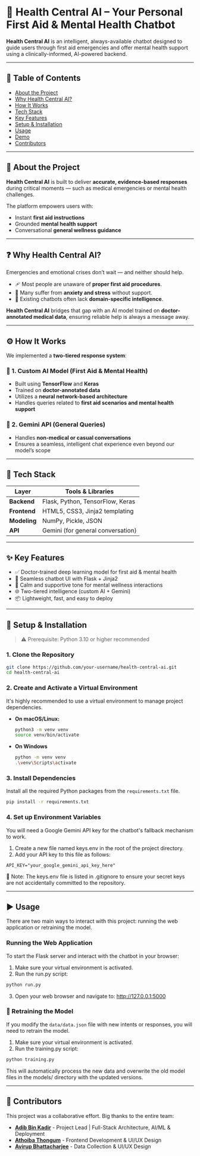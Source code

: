 # 🧠 Health Central AI – Your Personal First Aid & Mental Health Chatbot

**Health Central AI** is an intelligent, always-available chatbot designed to guide users through first aid emergencies and offer mental health support using a clinically-informed, AI-powered backend.

---

## 📌 Table of Contents

- [About the Project](#about-the-project)
- [Why Health Central AI?](#why-health-central-ai)
- [How It Works](#how-it-works)
- [Tech Stack](#tech-stack)
- [Key Features](#key-features)
- [Setup & Installation](#setup--installation)
- [Usage](#usage)
- [Demo](#demo)
- [Contributors](#contributors)

---

## 📖 About the Project

**Health Central AI** is built to deliver **accurate, evidence-based responses** during critical moments — such as medical emergencies or mental health challenges.

The platform empowers users with:
- Instant **first aid instructions**
- Grounded **mental health support**
- Conversational **general wellness guidance**

---

## ❓ Why Health Central AI?

Emergencies and emotional crises don’t wait — and neither should help.

- 🩹 Most people are unaware of **proper first aid procedures**.
- 🧘 Many suffer from **anxiety and stress** without support.
- 💬 Existing chatbots often lack **domain-specific intelligence**.

**Health Central AI** bridges that gap with an AI model trained on **doctor-annotated medical data**, ensuring reliable help is always a message away.

---

## ⚙️ How It Works

We implemented a **two-tiered response system**:

### 🧬 1. Custom AI Model (First Aid & Mental Health)
- Built using **TensorFlow** and **Keras**
- Trained on **doctor-annotated data**
- Utilizes a **neural network-based architecture**
- Handles queries related to **first aid scenarios and mental health support**

### 🤖 2. Gemini API (General Queries)
- Handles **non-medical or casual conversations**
- Ensures a seamless, intelligent chat experience even beyond our model’s scope

---

## 🧰 Tech Stack

| Layer        | Tools & Libraries                                  |
|--------------|----------------------------------------------------|
| **Backend**  | Flask, Python, TensorFlow, Keras                   |
| **Frontend** | HTML5, CSS3, Jinja2 templating                     |
| **Modeling** | NumPy, Pickle, JSON                                |
| **API**      | Gemini (for general conversation)                  |

---

## ✨ Key Features

- ✅ Doctor-trained deep learning model for first aid & mental health
- 💬 Seamless chatbot UI with Flask + Jinja2
- 🧘 Calm and supportive tone for mental wellness interactions
- 🌐 Two-tiered intelligence (custom AI + Gemini)
- 📦 Lightweight, fast, and easy to deploy

---

## 🚀 Setup & Installation

> ⚠️ Prerequisite: Python 3.10 or higher recommended

### 1. Clone the Repository

```bash
git clone https://github.com/your-username/health-central-ai.git
cd health-central-ai
```
### 2. Create and Activate a Virtual Environment

It's highly recommended to use a virtual environment to manage project dependencies.

- **On macOS/Linux:**
  ```bash
  python3 -m venv venv
  source venv/bin/activate
  ```

- **On Windows**
  ```bash
  python -m venv venv
  .\venv\Scripts\activate
  ```

### 3. Install Dependencies

Install all the required Python packages from the `requirements.txt` file.

  ```bash
  pip install -r requirements.txt
  ```

### 4. Set up Environment Variables

You will need a Google Gemini API key for the chatbot's fallback mechanism to work.

 1. Create a new file named keys.env in the root of the project directory.
 2. Add your API key to this file as follows:

  ```keys.env
  API_KEY="your_google_gemini_api_key_here"
  ```

  🔐 Note: The keys.env file is listed in .gitignore to ensure your secret keys are not accidentally committed to the repository.

---

## ▶️ Usage

There are two main ways to interact with this project: running the web application or retraining the model.

### Running the Web Application

To start the Flask server and interact with the chatbot in your browser:

 1. Make sure your virtual environment is activated.
 2. Run the run.py script:

  ```bash
  python run.py
  ```

  3. Open your web browser and navigate to: http://127.0.0.1:5000




### 🧠 Retraining the Model

 If you modify the `data/data.json` file with new intents or responses, you will need to retrain the model.

  1. Make sure your virtual environment is activated.
  2. Run the training.py script:

   ```bash
   python training.py
   ```

  This will automatically process the new data and overwrite the old model files in the models/ directory with the updated versions.

---

## 🤝 Contributors

This project was a collaborative effort. Big thanks to the entire team:

- **[Adib Bin Kadir](https://github.com/AdibBinKadir)** - Project Lead | Full-Stack Architecture, AI/ML & Deployment
- **[Athoiba Thongum](https://github.com/athoi-ba)** - Frontend Development & UI/UX Design
- **[Avirup Bhattacharjee](https://github.com/Avirup-Bhattacharjee)** - Data Collection & UI/UX Design




